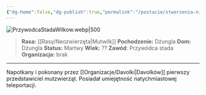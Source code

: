 ```yaml
---
{"dg-home":false,"dg-publish":true,"permalink":"/postacie/stworzenia-nierozumne/przywodca-stada-wilkow/","dgPassFrontmatter":true}
---
```


![PrzywodcaStadaWilkow.webp|500](/img/user/Vault/Grafiki/Stworzenia%20nierozumne/PrzywodcaStadaWilkow.webp)

> **Rasa:** [[Rasy/Neozwierzęta\|Mutwilk]]
> **Pochodzenie:** Dżungla
> **Dom:** Dżungla
> **Status:** Martwy
> **Wiek:** ??
> **Zawód**: Przywódca stada
> **Organizacja:** brak

---

Napotkany i pokonany przez [[Organizacje/Davolki\|Davolków]] pierwszy przedstawiciel mutzwierząt. Posiadał umiejętność natychmiastowej teleportacji.